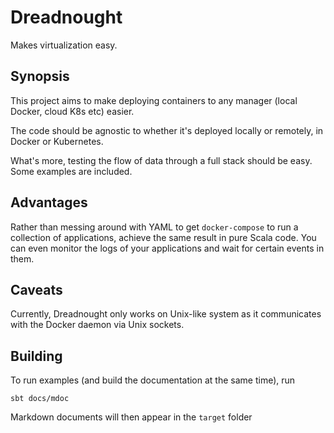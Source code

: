 # Dreadnought
Makes virtualization easy.

Synopsis
--
This project aims to make deploying containers to any manager (local Docker, cloud K8s etc) easier.

The code should be agnostic to whether it's deployed locally or remotely, in Docker or Kubernetes.

What's more, testing the flow of data through a full stack should be easy. Some examples are included.

Advantages
--
Rather than messing around with YAML to get `docker-compose` to run a collection of applications, 
achieve the same result in pure Scala code. You can even monitor the logs of your applications
and wait for certain events in them.

Caveats
--
Currently, Dreadnought only works on Unix-like system as it communicates with the Docker daemon via Unix sockets.

Building
--
To run examples (and build the documentation at the same time), run

```
sbt docs/mdoc
```
Markdown documents will then appear in the `target` folder